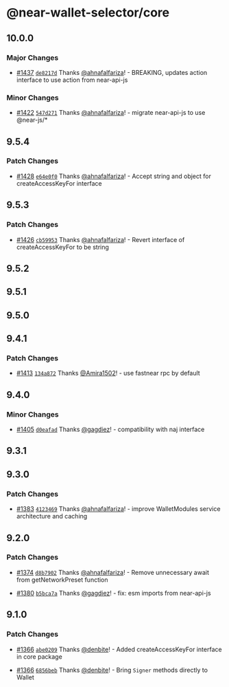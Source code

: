 # @near-wallet-selector/core

## 10.0.0

### Major Changes

- [#1437](https://github.com/near/wallet-selector/pull/1437) [`de8217d`](https://github.com/near/wallet-selector/commit/de8217d3ddfdf5b3f7b7cac3acd8759441e0d9e5) Thanks [@ahnafalfariza](https://github.com/ahnafalfariza)! - BREAKING, updates action interface to use action from near-api-js

### Minor Changes

- [#1422](https://github.com/near/wallet-selector/pull/1422) [`547d271`](https://github.com/near/wallet-selector/commit/547d271bad741fff306a78e5f81f6a78a974d2a6) Thanks [@ahnafalfariza](https://github.com/ahnafalfariza)! - migrate near-api-js to use @near-js/\*

## 9.5.4

### Patch Changes

- [#1428](https://github.com/near/wallet-selector/pull/1428) [`e64e0f0`](https://github.com/near/wallet-selector/commit/e64e0f06274eb58c5acc9017d765fc622976df81) Thanks [@ahnafalfariza](https://github.com/ahnafalfariza)! - Accept string and object for createAccessKeyFor interface

## 9.5.3

### Patch Changes

- [#1426](https://github.com/near/wallet-selector/pull/1426) [`cb59953`](https://github.com/near/wallet-selector/commit/cb5995313fd8f2e48b58eaa84a88b92efff7739c) Thanks [@ahnafalfariza](https://github.com/ahnafalfariza)! - Revert interface of createAccessKeyFor to be string

## 9.5.2

## 9.5.1

## 9.5.0

## 9.4.1

### Patch Changes

- [#1413](https://github.com/near/wallet-selector/pull/1413) [`134a872`](https://github.com/near/wallet-selector/commit/134a8723b938cdd922ddbf1eec528cdac7ae6c3e) Thanks [@Amira1502](https://github.com/Amira1502)! - use fastnear rpc by default

## 9.4.0

### Minor Changes

- [#1405](https://github.com/near/wallet-selector/pull/1405) [`d0eafad`](https://github.com/near/wallet-selector/commit/d0eafad960b1ccfc190224e32cc181bae1cd77bb) Thanks [@gagdiez](https://github.com/gagdiez)! - compatibility with naj interface

## 9.3.1

## 9.3.0

### Patch Changes

- [#1383](https://github.com/near/wallet-selector/pull/1383) [`4123469`](https://github.com/near/wallet-selector/commit/4123469a1a23044896d1ee557e2a20c8ac3c04b8) Thanks [@ahnafalfariza](https://github.com/ahnafalfariza)! - improve WalletModules service architecture and caching

## 9.2.0

### Patch Changes

- [#1374](https://github.com/near/wallet-selector/pull/1374) [`d8b7902`](https://github.com/near/wallet-selector/commit/d8b79022492ffe3ea1a0f5b8204fb554f8b153bf) Thanks [@ahnafalfariza](https://github.com/ahnafalfariza)! - Remove unnecessary await from getNetworkPreset function

- [#1380](https://github.com/near/wallet-selector/pull/1380) [`b5bca7a`](https://github.com/near/wallet-selector/commit/b5bca7a66484686fad7c975b53b25fdd714421f5) Thanks [@gagdiez](https://github.com/gagdiez)! - fix: esm imports from near-api-js

## 9.1.0

### Patch Changes

- [#1366](https://github.com/near/wallet-selector/pull/1366) [`abe0209`](https://github.com/near/wallet-selector/commit/abe0209cdc4d594c42ec080c3c27f83c22180550) Thanks [@denbite](https://github.com/denbite)! - Added createAccessKeyFor interface in core package

- [#1366](https://github.com/near/wallet-selector/pull/1366) [`6856beb`](https://github.com/near/wallet-selector/commit/6856beb5b11c6b7c897db4651d77cb87bb65031e) Thanks [@denbite](https://github.com/denbite)! - Bring `Signer` methods directly to Wallet

